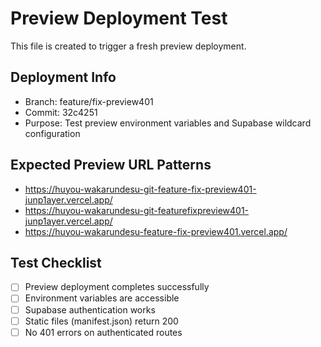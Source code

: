 # Preview Deployment Test

This file is created to trigger a fresh preview deployment.

## Deployment Info
- Branch: feature/fix-preview401
- Commit: 32c4251
- Purpose: Test preview environment variables and Supabase wildcard configuration

## Expected Preview URL Patterns
- https://huyou-wakarundesu-git-feature-fix-preview401-junp1ayer.vercel.app/
- https://huyou-wakarundesu-git-featurefixpreview401-junp1ayer.vercel.app/
- https://huyou-wakarundesu-feature-fix-preview401.vercel.app/

## Test Checklist
- [ ] Preview deployment completes successfully
- [ ] Environment variables are accessible
- [ ] Supabase authentication works
- [ ] Static files (manifest.json) return 200
- [ ] No 401 errors on authenticated routes